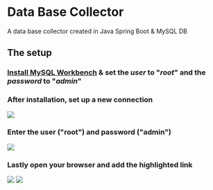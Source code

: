 # Data Base Collector
A data base collector created in Java Spring Boot & MySQL DB

## The setup

### [Install MySQL Workbench](https://dev.mysql.com/downloads/installer/) & set the *user* to "*root*" and the *password* to "*admin*"

### After installation, set up a new connection
<img src="https://i.imgur.com/N150VIX.png"/>

### Enter the user ("root") and password ("admin")
<img src="https://i.imgur.com/YM45Wph.png"/>

### Lastly open your browser and add the highlighted link
<img src="https://i.imgur.com/BaiMB42.png"/>
<img src="https://i.imgur.com/oLBBzzL.png"/>

